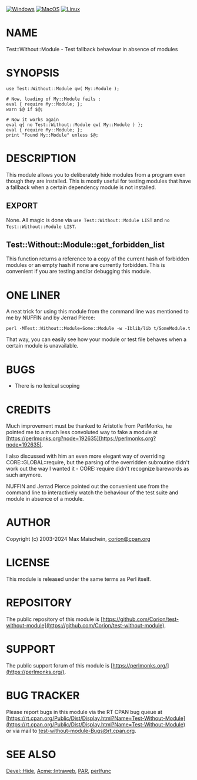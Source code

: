 
[![Windows](https://github.com/Corion/Test-Without-Module/workflows/windows/badge.svg)](https://github.com/Corion/Test-Without-Module/actions?query=workflow%3Awindows)
[![MacOS](https://github.com/Corion/Test-Without-Module/workflows/macos/badge.svg)](https://github.com/Corion/Test-Without-Module/actions?query=workflow%3Amacos)
[![Linux](https://github.com/Corion/Test-Without-Module/workflows/linux/badge.svg)](https://github.com/Corion/Test-Without-Module/actions?query=workflow%3Alinux)

# NAME

Test::Without::Module - Test fallback behaviour in absence of modules

# SYNOPSIS

    use Test::Without::Module qw( My::Module );

    # Now, loading of My::Module fails :
    eval { require My::Module; };
    warn $@ if $@;

    # Now it works again
    eval q{ no Test::Without::Module qw( My::Module ) };
    eval { require My::Module; };
    print "Found My::Module" unless $@;

# DESCRIPTION

This module allows you to deliberately hide modules from a program
even though they are installed. This is mostly useful for testing modules
that have a fallback when a certain dependency module is not installed.

## EXPORT

None. All magic is done via `use Test::Without::Module LIST` and
`no Test::Without::Module LIST`.

## Test::Without::Module::get\_forbidden\_list

This function returns a reference to a copy of the current hash of forbidden
modules or an empty hash if none are currently forbidden. This is convenient
if you are testing and/or debugging this module.

# ONE LINER

A neat trick for using this module from the command line
was mentioned to me by NUFFIN and by Jerrad Pierce:

    perl -MTest::Without::Module=Some::Module -w -Iblib/lib t/SomeModule.t

That way, you can easily see how your module or test file behaves
when a certain module is unavailable.

# BUGS

- There is no lexical scoping

# CREDITS

Much improvement must be thanked to Aristotle from PerlMonks, he pointed me
to a much less convoluted way to fake a module at
[https://perlmonks.org?node=192635](https://perlmonks.org?node=192635).

I also discussed with him an even more elegant way of overriding
CORE::GLOBAL::require, but the parsing of the overridden subroutine
didn't work out the way I wanted it - CORE::require didn't recognize
barewords as such anymore.

NUFFIN and Jerrad Pierce pointed out the convenient
use from the command line to interactively watch the
behaviour of the test suite and module in absence
of a module.

# AUTHOR

Copyright (c) 2003-2024 Max Maischein, <corion@cpan.org>

# LICENSE

This module is released under the same terms as Perl itself.

# REPOSITORY

The public repository of this module is
[https://github.com/Corion/test-without-module](https://github.com/Corion/test-without-module).

# SUPPORT

The public support forum of this module is
[https://perlmonks.org/](https://perlmonks.org/).

# BUG TRACKER

Please report bugs in this module via the RT CPAN bug queue at
[https://rt.cpan.org/Public/Dist/Display.html?Name=Test-Without-Module](https://rt.cpan.org/Public/Dist/Display.html?Name=Test-Without-Module)
or via mail to [test-without-module-Bugs@rt.cpan.org](https://metacpan.org/pod/test-without-module-Bugs%40rt.cpan.org).

# SEE ALSO

[Devel::Hide](https://metacpan.org/pod/Devel%3A%3AHide), [Acme::Intraweb](https://metacpan.org/pod/Acme%3A%3AIntraweb), [PAR](https://metacpan.org/pod/PAR), [perlfunc](https://metacpan.org/pod/perlfunc)
